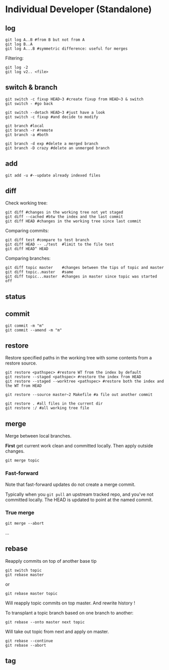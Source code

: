 # Individual Developer (Standalone)

## log

```
git log A..B #from B but not from A
git log B..A
git log A...B #symmetric difference: useful for merges
```

Filtering:

```
git log -2
git log v2.. <file>
```

## switch & branch

```
git switch -c fixup HEAD~3 #create fixup from HEAD~3 & switch
git switch - #go back
```

```
git switch --detach HEAD~3 #just have a look
git switch -c fixup #and decide to modify
```

```
git branch #local
git branch -r #remote
git branch -a #both
```

```
git branch -d exp #delete a merged branch
git branch -D crazy #delete an unmerged branch
```

## add

```
git add -u #--update already indexed files
```

## diff

Check working tree:

```
git diff #changes in the working tree not yet staged
git diff --cached #btw the index and the last commit
git diff HEAD #changes in the working tree since last commit
```

Comparing commits:

```
git diff test #compare to test branch
git diff HEAD -- ./test  #limit to the file test
git diff HEAD^ HEAD
```

Comparing branches:

```
git diff topic master    #changes between the tips of topic and master
git diff topic..master   #same
git diff topic...master  #changes in master since topic was started off
```

## status

## commit

```
git commit -m "m"
git commit --amend -m "m"
```

## restore

Restore specified paths in the working tree with some contents from a restore source.

```
git restore <pathspec> #restore WT from the index by default
git restore --staged <pathspec> #restore the index from HEAD
git restore --staged --worktree <pathspec> #restore both the index and the WT from HEAD
```

```
git restore --source master~2 Makefile #a file out another commit
```

```
git restore . #all files in the current dir
git restore :/ #all working tree file
```

## merge

Merge between local branches.

**First** get current work clean and committed locally. Then apply outside changes.

```
git merge topic
```


### Fast-forward


Note that fast-forward updates do not create a merge commit.

Typically when you `git pull` an upstream tracked repo, and you've not committed locally. The HEAD is updated to point at the named commit.

### True merge

```
git merge --abort
```

...

## rebase

Reapply commits on top of another base tip

```
git switch topic
git rebase master
```

or

```
git rebase master topic
```

Will reapply topic commits on top master. And rewrite history !

To transplant a topic branch based on one branch to another:

```
git rebase --onto master next topic
```

Will take out topic from next and apply on master.

```
git rebase --continue
git rebase --abort
```


## tag
